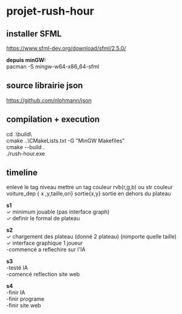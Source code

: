 # projet-rush-hour

## installer SFML
https://www.sfml-dev.org/download/sfml/2.5.0/  

**depuis minGW:**  
pacman -S mingw-w64-x86_64-sfml

## source librairie json  
https://github.com/nlohmann/json


## compilation + execution  
cd .\build\  
cmake ..\CMakeLists.txt -G "MinGW Makefiles"  
cmake --build .  
./rush-hour.exe  

## timeline

enlevé le tag niveau
mettre un tag couleur    rvb(r,g,b)  ou  str couleur
voiture_dep { x ,y,taille,ori}
sortie{x,y} sortie en dehors du plateau


**s1**  
✓ minimum jouable (pas interface graph)  
✓ definir le formal de plateau  

**s2**  
✓ chargement des plateau  (donné 2 plateau) (nimporte quelle taille)  
✓ interface graphique 1 joueur  
-commencé a reflechire sur l'IA  

**s3**  
-testé IA  
-comencé reflection site web  

**s4**  
-finir IA  
-finir programe  
-finir site web  


